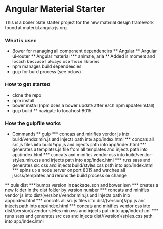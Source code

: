 # Angular Material Starter

This is a boiler plate starter project for the new material design framework found at material.angularjs.org

### What is used

* Bower for managing all component dependencies
** Angular
** Angular ui-router
** Angular material
*** animate, aria
** Added in moment and lodash because I always use those libraries
* npm manages build dependencies
* gulp for build process (see below)

### How to get started

* clone the repo
* npm install
* bower install (npm does a bower update after each npm update/install)
* gulp build
** navigate to localhost:8015

### How the gulpfile works

* Commands
** gulp
*** concats and minifies vendor js into build/vendor.min.js and injects path into app/index.html
*** concats all src js files into build/app.js and injects path into app/index.html
*** generates a templates.js file from all templates and injects path into app/index.html
*** concats and minifies vendor css into build/vendor-styles.min.css and injects  path into app/index.html
*** runs sass and generates src css and injects build/styles.css path into app/index.html
*** spins up a node server on port 8015 and watches all js/css/templates and reruns the build process on change

** gulp dist
*** bumps version in package.json and bower.json
*** creates a new folder in the dist folder by version number
*** concats and minifies vendor js into dist/(version)/vendor.min.js and injects path into app/index.html
*** concats all src js files into dist/(version)/app.js and injects path into app/index.html
*** concats and minifies vendor css into dist/(version)/vendor-styles.min.css and injects  path into app/index.html
*** runs sass and generates src css and injects dist/(version)/styles.css path into app/index.html